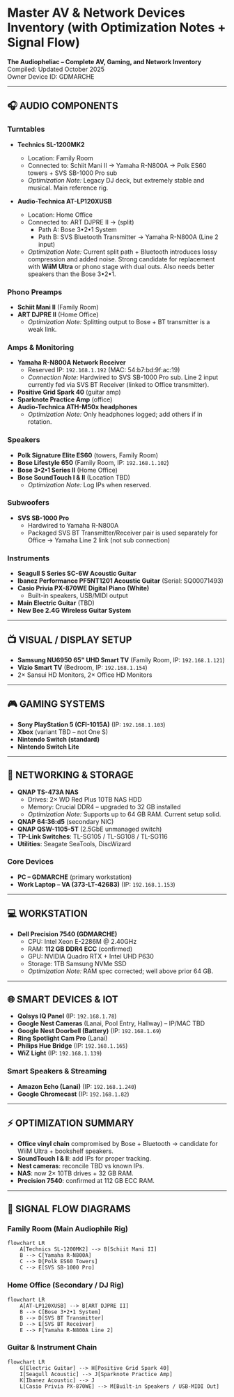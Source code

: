 # Master AV & Network Devices Inventory (with Optimization Notes + Signal Flow)
**The Audiopheliac – Complete AV, Gaming, and Network Inventory**  
Compiled: Updated October 2025  
Owner Device ID: GDMARCHE  

---

## 🎧 AUDIO COMPONENTS

### Turntables
- **Technics SL-1200MK2**
  - Location: Family Room
  - Connected to: Schiit Mani II → Yamaha R-N800A → Polk ES60 towers + SVS SB-1000 Pro sub
  - *Optimization Note:* Legacy DJ deck, but extremely stable and musical. Main reference rig.

- **Audio-Technica AT-LP120XUSB**
  - Location: Home Office
  - Connected to: ART DJPRE II → (split)
    - Path A: Bose 3•2•1 System
    - Path B: SVS Bluetooth Transmitter → Yamaha R-N800A (Line 2 input)
  - *Optimization Note:* Current split path + Bluetooth introduces lossy compression and added noise. Strong candidate for replacement with **WiiM Ultra** or phono stage with dual outs. Also needs better speakers than the Bose 3•2•1.

### Phono Preamps
- **Schiit Mani II** (Family Room)
- **ART DJPRE II** (Home Office)
  - *Optimization Note:* Splitting output to Bose + BT transmitter is a weak link.

### Amps & Monitoring
- **Yamaha R-N800A Network Receiver**
  - Reserved IP: `192.168.1.192` (MAC: 54:b7:bd:9f:ac:19)
  - *Connection Note:* Hardwired to SVS SB-1000 Pro sub. Line 2 input currently fed via SVS BT Receiver (linked to Office transmitter).
- **Positive Grid Spark 40** (guitar amp)
- **Sparknote Practice Amp** (office)
- **Audio-Technica ATH-M50x headphones**  
  - *Optimization Note:* Only headphones logged; add others if in rotation.

### Speakers
- **Polk Signature Elite ES60** (towers, Family Room)
- **Bose Lifestyle 650** (Family Room, IP: `192.168.1.102`)
- **Bose 3•2•1 Series II** (Home Office)
- **Bose SoundTouch I & II** (Location TBD)
  - *Optimization Note:* Log IPs when reserved.

### Subwoofers
- **SVS SB-1000 Pro**
  - Hardwired to Yamaha R-N800A
  - Packaged SVS BT Transmitter/Receiver pair is used separately for Office → Yamaha Line 2 link (not sub connection)

### Instruments
- **Seagull S Series SC-6W Acoustic Guitar**
- **Ibanez Performance PF5NT1201 Acoustic Guitar** (Serial: SQ00071493)
- **Casio Privia PX-870WE Digital Piano (White)**
  - Built-in speakers, USB/MIDI output
- **Main Electric Guitar** (TBD)
- **New Bee 2.4G Wireless Guitar System**

---

## 📺 VISUAL / DISPLAY SETUP

- **Samsung NU6950 65" UHD Smart TV** (Family Room, IP: `192.168.1.121`)
- **Vizio Smart TV** (Bedroom, IP: `192.168.1.154`)
- 2× Sansui HD Monitors, 2× Office HD Monitors

---

## 🎮 GAMING SYSTEMS
- **Sony PlayStation 5 (CFI-1015A)** (IP: `192.168.1.103`)
- **Xbox** (variant TBD – not One S)
- **Nintendo Switch (standard)**
- **Nintendo Switch Lite**

---

## 📡 NETWORKING & STORAGE

- **QNAP TS-473A NAS**
  - Drives: 2× WD Red Plus 10TB NAS HDD
  - Memory: Crucial DDR4 – upgraded to 32 GB installed
  - *Optimization Note:* Supports up to 64 GB RAM. Current setup solid.
- **QNAP 64:36:d5** (secondary NIC)
- **QNAP QSW-1105-5T** (2.5GbE unmanaged switch)
- **TP-Link Switches**: TL-SG105 / TL-SG108 / TL-SG116
- **Utilities**: Seagate SeaTools, DiscWizard

### Core Devices
- **PC – GDMARCHE** (primary workstation)
- **Work Laptop – VA (373-LT-42683)** (IP: `192.168.1.153`)

---

## 💻 WORKSTATION
- **Dell Precision 7540 (GDMARCHE)**
  - CPU: Intel Xeon E-2286M @ 2.40GHz
  - RAM: **112 GB DDR4 ECC** (confirmed)
  - GPU: NVIDIA Quadro RTX + Intel UHD P630
  - Storage: 1TB Samsung NVMe SSD
  - *Optimization Note:* RAM spec corrected; well above prior 64 GB.

---

## 🌐 SMART DEVICES & IOT

- **Qolsys IQ Panel** (IP: `192.168.1.78`)
- **Google Nest Cameras** (Lanai, Pool Entry, Hallway) – IP/MAC TBD
- **Google Nest Doorbell (Battery)** (IP: `192.168.1.69`)
- **Ring Spotlight Cam Pro** (Lanai)
- **Philips Hue Bridge** (IP: `192.168.1.165`)
- **WiZ Light** (IP: `192.168.1.139`)

### Smart Speakers & Streaming
- **Amazon Echo (Lanai)** (IP: `192.168.1.240`)
- **Google Chromecast** (IP: `192.168.1.82`)

---

## ⚡ OPTIMIZATION SUMMARY
- **Office vinyl chain** compromised by Bose + Bluetooth → candidate for WiiM Ultra + bookshelf speakers.
- **SoundTouch I & II**: add IPs for proper tracking.
- **Nest cameras**: reconcile TBD vs known IPs.
- **NAS**: now 2× 10TB drives + 32 GB RAM.
- **Precision 7540**: confirmed at 112 GB ECC RAM.

---

## 🎼 SIGNAL FLOW DIAGRAMS

### Family Room (Main Audiophile Rig)
```mermaid
flowchart LR
    A[Technics SL-1200MK2] --> B[Schiit Mani II]
    B --> C[Yamaha R-N800A]
    C --> D[Polk ES60 Towers]
    C --> E[SVS SB-1000 Pro]
```

### Home Office (Secondary / DJ Rig)
```mermaid
flowchart LR
    A[AT-LP120XUSB] --> B[ART DJPRE II]
    B --> C[Bose 3•2•1 System]
    B --> D[SVS BT Transmitter]
    D --> E[SVS BT Receiver]
    E --> F[Yamaha R-N800A Line 2]
```

### Guitar & Instrument Chain
```mermaid
flowchart LR
    G[Electric Guitar] --> H[Positive Grid Spark 40]
    I[Seagull Acoustic] --> J[Sparknote Practice Amp]
    K[Ibanez Acoustic] --> J
    L[Casio Privia PX-870WE] --> M[Built-in Speakers / USB-MIDI Out]
```
```

